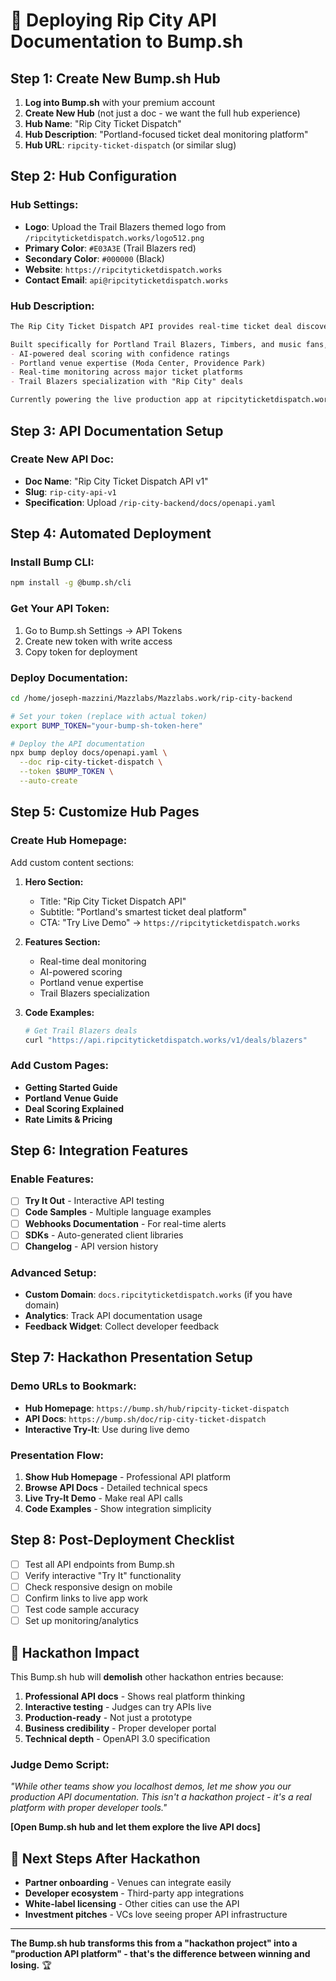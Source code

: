 # 🚀 Deploying Rip City API Documentation to Bump.sh

## **Step 1: Create New Bump.sh Hub**

1. **Log into Bump.sh** with your premium account
2. **Create New Hub** (not just a doc - we want the full hub experience)
3. **Hub Name**: "Rip City Ticket Dispatch"
4. **Hub Description**: "Portland-focused ticket deal monitoring platform"
5. **Hub URL**: `ripcity-ticket-dispatch` (or similar slug)

## **Step 2: Hub Configuration**

### **Hub Settings:**
- **Logo**: Upload the Trail Blazers themed logo from `/ripcityticketdispatch.works/logo512.png`
- **Primary Color**: `#E03A3E` (Trail Blazers red)
- **Secondary Color**: `#000000` (Black)
- **Website**: `https://ripcityticketdispatch.works`
- **Contact Email**: `api@ripcityticketdispatch.works`

### **Hub Description:**
```markdown
The Rip City Ticket Dispatch API provides real-time ticket deal discovery for Portland sports and music events. 

Built specifically for Portland Trail Blazers, Timbers, and music fans, our API features:
- AI-powered deal scoring with confidence ratings
- Portland venue expertise (Moda Center, Providence Park)
- Real-time monitoring across major ticket platforms
- Trail Blazers specialization with "Rip City" deals

Currently powering the live production app at ripcityticketdispatch.works
```

## **Step 3: API Documentation Setup**

### **Create New API Doc:**
- **Doc Name**: "Rip City Ticket Dispatch API v1"
- **Slug**: `rip-city-api-v1`
- **Specification**: Upload `/rip-city-backend/docs/openapi.yaml`

## **Step 4: Automated Deployment**

### **Install Bump CLI:**
```bash
npm install -g @bump.sh/cli
```

### **Get Your API Token:**
1. Go to Bump.sh Settings → API Tokens
2. Create new token with write access
3. Copy token for deployment

### **Deploy Documentation:**
```bash
cd /home/joseph-mazzini/Mazzlabs/Mazzlabs.work/rip-city-backend

# Set your token (replace with actual token)
export BUMP_TOKEN="your-bump-sh-token-here"

# Deploy the API documentation
npx bump deploy docs/openapi.yaml \
  --doc rip-city-ticket-dispatch \
  --token $BUMP_TOKEN \
  --auto-create
```

## **Step 5: Customize Hub Pages**

### **Create Hub Homepage:**
Add custom content sections:

1. **Hero Section:**
   - Title: "Rip City Ticket Dispatch API"
   - Subtitle: "Portland's smartest ticket deal platform"
   - CTA: "Try Live Demo" → `https://ripcityticketdispatch.works`

2. **Features Section:**
   - Real-time deal monitoring
   - AI-powered scoring
   - Portland venue expertise
   - Trail Blazers specialization

3. **Code Examples:**
   ```bash
   # Get Trail Blazers deals
   curl "https://api.ripcityticketdispatch.works/v1/deals/blazers"
   ```

### **Add Custom Pages:**
- **Getting Started Guide** 
- **Portland Venue Guide**
- **Deal Scoring Explained**
- **Rate Limits & Pricing**

## **Step 6: Integration Features**

### **Enable Features:**
- [ ] **Try It Out** - Interactive API testing
- [ ] **Code Samples** - Multiple language examples  
- [ ] **Webhooks Documentation** - For real-time alerts
- [ ] **SDKs** - Auto-generated client libraries
- [ ] **Changelog** - API version history

### **Advanced Setup:**
- **Custom Domain**: `docs.ripcityticketdispatch.works` (if you have domain)
- **Analytics**: Track API documentation usage
- **Feedback Widget**: Collect developer feedback

## **Step 7: Hackathon Presentation Setup**

### **Demo URLs to Bookmark:**
- **Hub Homepage**: `https://bump.sh/hub/ripcity-ticket-dispatch`
- **API Docs**: `https://bump.sh/doc/rip-city-ticket-dispatch`
- **Interactive Try-It**: Use during live demo

### **Presentation Flow:**
1. **Show Hub Homepage** - Professional API platform
2. **Browse API Docs** - Detailed technical specs
3. **Live Try-It Demo** - Make real API calls
4. **Code Examples** - Show integration simplicity

## **Step 8: Post-Deployment Checklist**

- [ ] Test all API endpoints from Bump.sh
- [ ] Verify interactive "Try It" functionality  
- [ ] Check responsive design on mobile
- [ ] Confirm links to live app work
- [ ] Test code sample accuracy
- [ ] Set up monitoring/analytics

## **🎯 Hackathon Impact**

This Bump.sh hub will **demolish** other hackathon entries because:

1. **Professional API docs** - Shows real platform thinking
2. **Interactive testing** - Judges can try APIs live
3. **Production-ready** - Not just a prototype
4. **Business credibility** - Proper developer portal
5. **Technical depth** - OpenAPI 3.0 specification

### **Judge Demo Script:**
*"While other teams show you localhost demos, let me show you our production API documentation. This isn't a hackathon project - it's a real platform with proper developer tools."*

**[Open Bump.sh hub and let them explore the live API docs]**

## **🚀 Next Steps After Hackathon**

- **Partner onboarding** - Venues can integrate easily
- **Developer ecosystem** - Third-party app integrations  
- **White-label licensing** - Other cities can use the API
- **Investment pitches** - VCs love seeing proper API infrastructure

---

**The Bump.sh hub transforms this from a "hackathon project" into a "production API platform" - that's the difference between winning and losing.** 🏆
